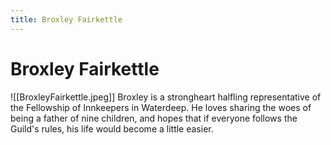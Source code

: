 ```yaml
---
title: Broxley Fairkettle
---
```

# Broxley Fairkettle
![[BroxleyFairkettle.jpeg]]
Broxley is a strongheart halfling representative of the Fellowship of Innkeepers in Waterdeep. He loves sharing the woes of being a father of nine children, and hopes that if everyone follows the Guild's rules, his life would become a little easier.